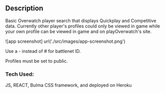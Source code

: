 

## Description

Basic Overwatch player search that displays Quickplay and Competitive data. Currently other player's profiles could only be viewed in game while your own profile can be viewed in game and on playOverwatch's site.

![app screenshot] url('./src/images/app-screenshot.png')

Use a - instead of # for battlenet ID.

Profiles must be set to public.

### Tech Used:

JS, REACT, Bulma CSS framework, and deployed on Heroku